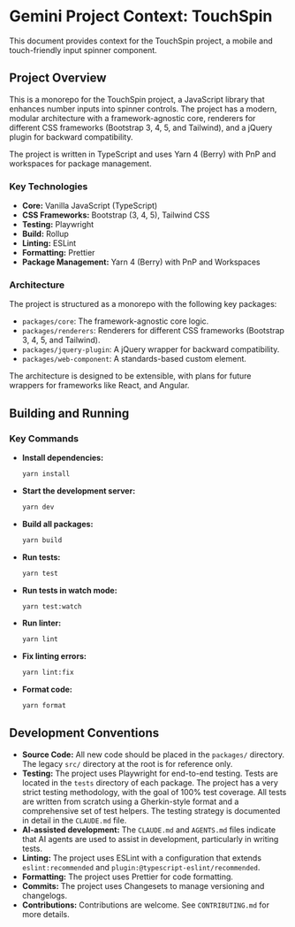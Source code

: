 # Gemini Project Context: TouchSpin

This document provides context for the TouchSpin project, a mobile and touch-friendly input spinner component.

## Project Overview

This is a monorepo for the TouchSpin project, a JavaScript library that enhances number inputs into spinner controls. The project has a modern, modular architecture with a framework-agnostic core, renderers for different CSS frameworks (Bootstrap 3, 4, 5, and Tailwind), and a jQuery plugin for backward compatibility.

The project is written in TypeScript and uses Yarn 4 (Berry) with PnP and workspaces for package management.

### Key Technologies

*   **Core:** Vanilla JavaScript (TypeScript)
*   **CSS Frameworks:** Bootstrap (3, 4, 5), Tailwind CSS
*   **Testing:** Playwright
*   **Build:** Rollup
*   **Linting:** ESLint
*   **Formatting:** Prettier
*   **Package Management:** Yarn 4 (Berry) with PnP and Workspaces

### Architecture

The project is structured as a monorepo with the following key packages:

*   `packages/core`: The framework-agnostic core logic.
*   `packages/renderers`: Renderers for different CSS frameworks (Bootstrap 3, 4, 5, and Tailwind).
*   `packages/jquery-plugin`: A jQuery wrapper for backward compatibility.
*   `packages/web-component`: A standards-based custom element.

The architecture is designed to be extensible, with plans for future wrappers for frameworks like React, and Angular.

## Building and Running

### Key Commands

*   **Install dependencies:**
    ```bash
    yarn install
    ```
*   **Start the development server:**
    ```bash
    yarn dev
    ```
*   **Build all packages:**
    ```bash
    yarn build
    ```
*   **Run tests:**
    ```bash
    yarn test
    ```
*   **Run tests in watch mode:**
    ```bash
    yarn test:watch
    ```
*   **Run linter:**
    ```bash
    yarn lint
    ```
*   **Fix linting errors:**
    ```bash
    yarn lint:fix
    ```
*   **Format code:**
    ```bash
    yarn format
    ```

## Development Conventions

*   **Source Code:** All new code should be placed in the `packages/` directory. The legacy `src/` directory at the root is for reference only.
*   **Testing:** The project uses Playwright for end-to-end testing. Tests are located in the `tests` directory of each package. The project has a very strict testing methodology, with the goal of 100% test coverage. All tests are written from scratch using a Gherkin-style format and a comprehensive set of test helpers. The testing strategy is documented in detail in the `CLAUDE.md` file.
*   **AI-assisted development:** The `CLAUDE.md` and `AGENTS.md` files indicate that AI agents are used to assist in development, particularly in writing tests.
*   **Linting:** The project uses ESLint with a configuration that extends `eslint:recommended` and `plugin:@typescript-eslint/recommended`.
*   **Formatting:** The project uses Prettier for code formatting.
*   **Commits:** The project uses Changesets to manage versioning and changelogs.
*   **Contributions:** Contributions are welcome. See `CONTRIBUTING.md` for more details.
